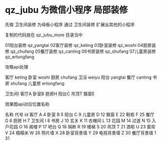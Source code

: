 # qz_jubu  为微信小程序 局部装修



先做 卫生间装修 为母板小程序
通过 卫生间装修 扩展出其他的小程序

复制的代码放在 qz_jubu_more 目录当中

01阳台装修 qz_yangtai
02客厅装修 qz_keting
03卧室装修 qz_woshi
04厨房装修 qz_chufang
05餐厅装修 qz_canting
06书房装修 qz_shufang
07儿童房装修 qz_ertongfang


攻略api处理

客厅      keting
卧室      woshi
厨房      chufang
卫浴      weiyu
阳台      yangtai
餐厅      canting
书房      shufang
儿童房    ertongfang

卫生间I 客厅A 卧室B 厨房H 阳台C 吊顶T 飘窗E

效果图api对应位置名称

名称  代号  id
客厅  A   4
卧室  B   5
阳台  C   9
儿童房 D   12
飘窗  E   22
鞋柜  F   25
餐厅  G   6
厨房  H   7
卫生间 I   8
书房  J   10
玄关  K   11
衣帽间 L   13
花园  M   14
过道  N   15
入户花园    O   16
阁楼  P   17
吧台  Q   18
隔断  R   19
楼梯  S   20
吊顶  T   21
酒柜  U   23
窗帘  V   24
榻榻米 W   26
照片墙 X   28
卧室背景墙   Y   29
电视背景墙   Z   30
餐厅背景墙   1   31
